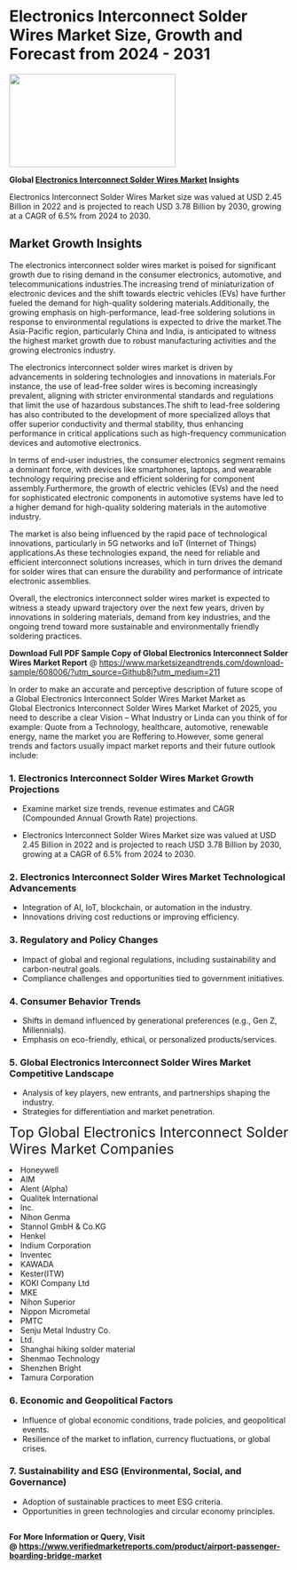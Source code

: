 <H1>Electronics Interconnect Solder Wires Market Size, Growth and Forecast from 2024 - 2031</H1><img class="aligncenter size-medium wp-image-584254" src="https://thirdeyenews.in/wp-content/uploads/2024/09/Global-Market-Research-300x168.jpeg" alt="" width="300" height="168" /><p><strong>Global&nbsp;<a href="https://www.marketsizeandtrends.com/download-sample/608006/?utm_source=Github8j?utm_medium=211">Electronics Interconnect Solder Wires Market</a> Insights</strong></p><p>Electronics Interconnect Solder Wires Market size was valued at USD 2.45 Billion in 2022 and is projected to reach USD 3.78 Billion by 2030, growing at a CAGR of 6.5% from 2024 to 2030.</p><p><h2>Market Growth Insights</h2> <p>The electronics interconnect solder wires market is poised for significant growth due to rising demand in the consumer electronics, automotive, and telecommunications industries.The increasing trend of miniaturization of electronic devices and the shift towards electric vehicles (EVs) have further fueled the demand for high-quality soldering materials.Additionally, the growing emphasis on high-performance, lead-free soldering solutions in response to environmental regulations is expected to drive the market.The Asia-Pacific region, particularly China and India, is anticipated to witness the highest market growth due to robust manufacturing activities and the growing electronics industry.</p> <p>The electronics interconnect solder wires market is driven by advancements in soldering technologies and innovations in materials.For instance, the use of lead-free solder wires is becoming increasingly prevalent, aligning with stricter environmental standards and regulations that limit the use of hazardous substances.The shift to lead-free soldering has also contributed to the development of more specialized alloys that offer superior conductivity and thermal stability, thus enhancing performance in critical applications such as high-frequency communication devices and automotive electronics.</p> <p>In terms of end-user industries, the consumer electronics segment remains a dominant force, with devices like smartphones, laptops, and wearable technology requiring precise and efficient soldering for component assembly.Furthermore, the growth of electric vehicles (EVs) and the need for sophisticated electronic components in automotive systems have led to a higher demand for high-quality soldering materials in the automotive industry.</p> <p>The market is also being influenced by the rapid pace of technological innovations, particularly in 5G networks and IoT (Internet of Things) applications.As these technologies expand, the need for reliable and efficient interconnect solutions increases, which in turn drives the demand for solder wires that can ensure the durability and performance of intricate electronic assemblies.</p> <p>Overall, the electronics interconnect solder wires market is expected to witness a steady upward trajectory over the next few years, driven by innovations in soldering materials, demand from key industries, and the ongoing trend toward more sustainable and environmentally friendly soldering practices.</p> <p><span class=""><strong>Download Full PDF Sample Copy of Global Electronics Interconnect Solder Wires Market Report</strong> @ <a href="https://www.marketsizeandtrends.com/download-sample/608006/?utm_source=Github8j?utm_medium=211" target="_blank">https://www.marketsizeandtrends.com/download-sample/608006/?utm_source=Github8j?utm_medium=211</a></span></p><p>In order to make an accurate and perceptive description of future scope of a Global&nbsp;Electronics Interconnect Solder Wires Market Market as Global&nbsp;Electronics Interconnect Solder Wires Market Market of 2025, you need to describe a clear Vision &ndash; What Industry or Linda can you think of for example: Quote from a Technology, healthcare, automotive, renewable energy, name the market you are Reffering to.However, some general trends and factors usually impact market reports and their future outlook include:</p><h3>1.&nbsp;<strong>Electronics Interconnect Solder Wires Market Growth Projections</strong></h3><ul><li>Examine market size trends, revenue estimates and CAGR (Compounded Annual Growth Rate) projections.</li><li><p>Electronics Interconnect Solder Wires Market size was valued at USD 2.45 Billion in 2022 and is projected to reach USD 3.78 Billion by 2030, growing at a CAGR of 6.5% from 2024 to 2030.</p></li></ul><h3>2.&nbsp;<strong>Electronics Interconnect Solder Wires Market Technological Advancements</strong></h3><ul><li>Integration of AI, IoT, blockchain, or automation in the industry.</li><li>Innovations driving cost reductions or improving efficiency.</li></ul><h3>3.&nbsp;<strong>Regulatory and Policy Changes</strong></h3><ul><li>Impact of global and regional regulations, including sustainability and carbon-neutral goals.</li><li>Compliance challenges and opportunities tied to government initiatives.</li></ul><h3>4.&nbsp;<strong>Consumer Behavior Trends</strong></h3><ul><li>Shifts in demand influenced by generational preferences (e.g., Gen Z, Millennials).</li><li>Emphasis on eco-friendly, ethical, or personalized products/services.</li></ul><h3>5.&nbsp;<strong>Global Electronics Interconnect Solder Wires Market Competitive Landscape</strong></h3><ul><li>Analysis of key players, new entrants, and partnerships shaping the industry.</li><li>Strategies for differentiation and market penetration.</li></ul><p data-pm-slice="1 1 []"><span style="color: inherit; font-family: inherit; font-size: 25px;">Top Global Electronics Interconnect Solder Wires Market Companies</span></p><div class="" data-test-id=""><p><li>Honeywell</li><li> AIM</li><li> Alent (Alpha)</li><li> Qualitek International</li><li> Inc.</li><li> Nihon Genma</li><li> Stannol GmbH & Co.KG</li><li> Henkel</li><li> Indium Corporation</li><li> Inventec</li><li> KAWADA</li><li> Kester(ITW)</li><li> KOKI Company Ltd</li><li> MKE</li><li> Nihon Superior</li><li> Nippon Micrometal</li><li> PMTC</li><li> Senju Metal Industry Co.</li><li> Ltd.</li><li> Shanghai hiking solder material</li><li> Shenmao Technology</li><li> Shenzhen Bright</li><li> Tamura Corporation</li></p></div><h3>6.&nbsp;<strong>Economic and Geopolitical Factors</strong></h3><ul><li>Influence of global economic conditions, trade policies, and geopolitical events.</li><li>Resilience of the market to inflation, currency fluctuations, or global crises.</li></ul><h3>7.&nbsp;<strong>Sustainability and ESG (Environmental, Social, and Governance)</strong></h3><ul><li>Adoption of sustainable practices to meet ESG criteria.</li><li>Opportunities in green technologies and circular economy principles.</li></ul><h2><strong style="font-size: 14px;">For More Information or Query, Visit @&nbsp;</strong><a style="background-color: #ffffff; font-size: 14px;" href="https://www.marketsizeandtrends.com/report/electronics-interconnect-solder-wires-market/" target="_blank">https://www.verifiedmarketreports.com/product/airport-passenger-boarding-bridge-market</a></h2>